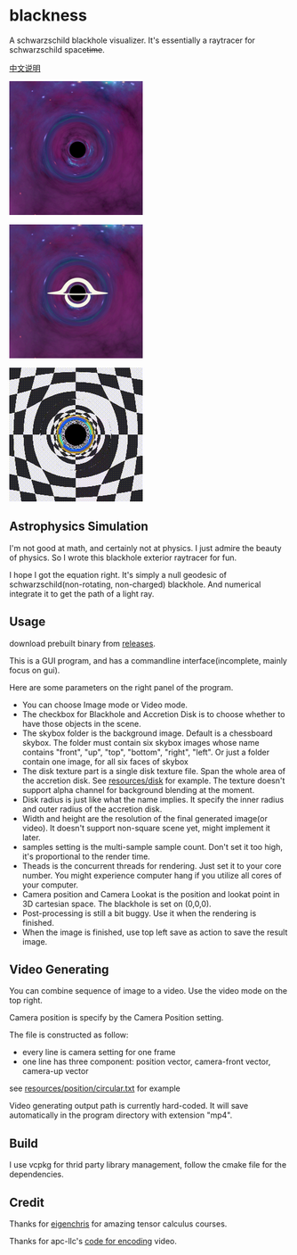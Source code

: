 # blackness
A schwarzschild blackhole visualizer. 
It's essentially a raytracer for schwarzschild space~~time~~.

[中文说明]

![No Accretion Disk](images/blackhole.png)

![With Disk](images/disk.png)

![Chessboard background](images/motion.gif)

## Astrophysics Simulation
I'm not good at math, and certainly not at physics. I just admire the beauty of physics. So I wrote this blackhole exterior raytracer for fun. 

I hope I got the equation right. It's simply a null geodesic of schwarzschild(non-rotating, non-charged) blackhole. And numerical integrate it to get the path of a light ray.

## Usage
download prebuilt binary from [releases].

This is a GUI program, and has a commandline interface(incomplete, mainly focus on gui). 

Here are some parameters on the right panel of the program.

- You can choose Image mode or Video mode. 
- The checkbox for Blackhole and Accretion Disk is to choose whether to have those objects in the scene.
- The skybox folder is the background image. Default is a chessboard skybox.  The folder must contain six skybox images whose name contains "front", "up", "top", "bottom", "right", "left". Or just a folder contain one image, for all six faces of skybox
- The disk texture part is a single disk texture file. Span the whole area of the accretion disk. See [resources/disk] for example. The texture doesn't support alpha channel for background blending at the moment.
- Disk radius is just like what the name implies. It specify the inner radius and outer radius of the accretion disk.
- Width and height are the resolution of the final generated image(or video). It doesn't support non-square scene yet, might implement it later.
- samples setting is the multi-sample sample count. Don't set it too high, it's proportional to the render time.
- Theads is the concurrent threads for rendering. Just set it to your core number. You might experience computer hang if you utilize all cores of your computer.
- Camera position and Camera Lookat is the position and lookat point in 3D cartesian space. The blackhole is set on (0,0,0).
- Post-processing is still a bit buggy. Use it when the rendering is finished.
- When the image is finished, use top left save as action to save the result image.

## Video Generating

You can combine sequence of image to a video. Use the video mode on the top right.

Camera position is specify by the Camera Position setting.

The file is constructed as follow:

- every line is camera setting for one frame
- one line has three component: position vector, camera-front vector, camera-up vector

see [resources/position/circular.txt] for example

Video generating output path is currently hard-coded. It will save automatically in the program directory with extension "mp4".

## Build
I use vcpkg for thrid party library management, follow the cmake file for the dependencies.

## Credit
Thanks for [eigenchris] for amazing tensor calculus courses. 

Thanks for apc-llc's [code for encoding] video.

[中文说明]:README_zh.md
[resources/position/circular.txt]:resources/position/circular.txt
[resources/disk]:resources/disk
[code for encoding]:https://github.com/apc-llc/moviemaker-cpp
[eigenchris]:https://www.youtube.com/user/eigenchris/videos
[releases]:https://github.com/evopen/blackness/releases
